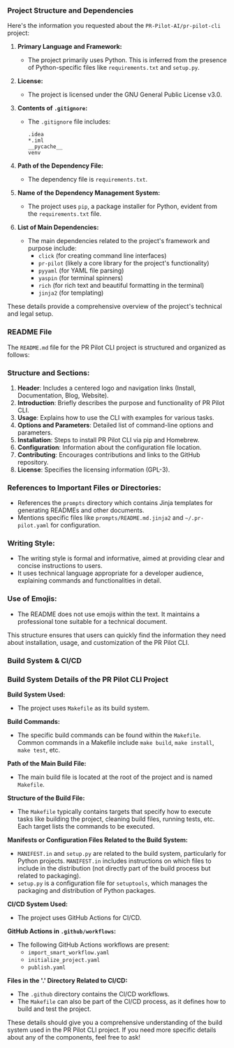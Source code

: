 ### Project Structure and Dependencies
Here's the information you requested about the `PR-Pilot-AI/pr-pilot-cli` project:

1. **Primary Language and Framework:**
   - The project primarily uses Python. This is inferred from the presence of Python-specific files like `requirements.txt` and `setup.py`.

2. **License:**
   - The project is licensed under the GNU General Public License v3.0.

3. **Contents of `.gitignore`:**
   - The `.gitignore` file includes:
     ```
     .idea
     *.iml
     __pycache__
     venv
     ```

4. **Path of the Dependency File:**
   - The dependency file is `requirements.txt`.

5. **Name of the Dependency Management System:**
   - The project uses `pip`, a package installer for Python, evident from the `requirements.txt` file.

6. **List of Main Dependencies:**
   - The main dependencies related to the project's framework and purpose include:
     - `click` (for creating command line interfaces)
     - `pr-pilot` (likely a core library for the project's functionality)
     - `pyyaml` (for YAML file parsing)
     - `yaspin` (for terminal spinners)
     - `rich` (for rich text and beautiful formatting in the terminal)
     - `jinja2` (for templating)

These details provide a comprehensive overview of the project's technical and legal setup.

### README File
The `README.md` file for the PR Pilot CLI project is structured and organized as follows:

### Structure and Sections:
1. **Header**: Includes a centered logo and navigation links (Install, Documentation, Blog, Website).
2. **Introduction**: Briefly describes the purpose and functionality of PR Pilot CLI.
3. **Usage**: Explains how to use the CLI with examples for various tasks.
4. **Options and Parameters**: Detailed list of command-line options and parameters.
5. **Installation**: Steps to install PR Pilot CLI via pip and Homebrew.
6. **Configuration**: Information about the configuration file location.
7. **Contributing**: Encourages contributions and links to the GitHub repository.
8. **License**: Specifies the licensing information (GPL-3).

### References to Important Files or Directories:
- References the `prompts` directory which contains Jinja templates for generating READMEs and other documents.
- Mentions specific files like `prompts/README.md.jinja2` and `~/.pr-pilot.yaml` for configuration.

### Writing Style:
- The writing style is formal and informative, aimed at providing clear and concise instructions to users.
- It uses technical language appropriate for a developer audience, explaining commands and functionalities in detail.

### Use of Emojis:
- The README does not use emojis within the text. It maintains a professional tone suitable for a technical document.

This structure ensures that users can quickly find the information they need about installation, usage, and customization of the PR Pilot CLI.

### Build System & CI/CD
### Build System Details of the PR Pilot CLI Project

**Build System Used:**
- The project uses `Makefile` as its build system.

**Build Commands:**
- The specific build commands can be found within the `Makefile`. Common commands in a Makefile include `make build`, `make install`, `make test`, etc.

**Path of the Main Build File:**
- The main build file is located at the root of the project and is named `Makefile`.

**Structure of the Build File:**
- The `Makefile` typically contains targets that specify how to execute tasks like building the project, cleaning build files, running tests, etc. Each target lists the commands to be executed.

**Manifests or Configuration Files Related to the Build System:**
- `MANIFEST.in` and `setup.py` are related to the build system, particularly for Python projects. `MANIFEST.in` includes instructions on which files to include in the distribution (not directly part of the build process but related to packaging).
- `setup.py` is a configuration file for `setuptools`, which manages the packaging and distribution of Python packages.

**CI/CD System Used:**
- The project uses GitHub Actions for CI/CD.

**GitHub Actions in `.github/workflows`:**
- The following GitHub Actions workflows are present:
  - `import_smart_workflow.yaml`
  - `initialize_project.yaml`
  - `publish.yaml`

**Files in the '.' Directory Related to CI/CD:**
- The `.github` directory contains the CI/CD workflows.
- The `Makefile` can also be part of the CI/CD process, as it defines how to build and test the project.

These details should give you a comprehensive understanding of the build system used in the PR Pilot CLI project. If you need more specific details about any of the components, feel free to ask!
